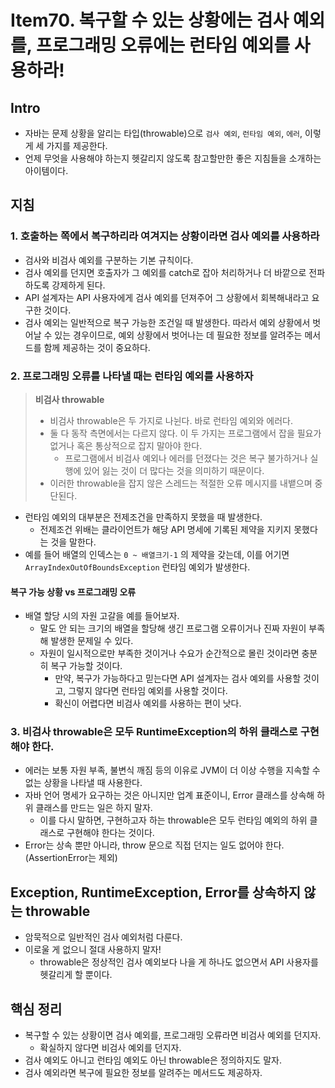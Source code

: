 # Item70. 복구할 수 있는 상황에는 검사 예외를, 프로그래밍 오류에는 런타임 예외를 사용하라!

## Intro

- 자바는 문제 상황을 알리는 타입(throwable)으로 `검사 예외`, `런타임 예외`, `에러`, 이렇게 세 가지를 제공한다.
- 언제 무엇을 사용해야 하는지 헷갈리지 않도록 참고할만한 좋은 지침들을 소개하는 아이템이다.



## 지침

### 1. 호출하는 쪽에서 복구하리라 여겨지는 상황이라면 검사 예외를 사용하라

- 검사와 비검사 예외를 구분하는 기본 규칙이다.
- 검사 예외를 던지면 호출자가 그 예외를 catch로 잡아 처리하거나 더 바깥으로 전파하도록 강제하게 된다.
- API 설계자는 API 사용자에게 검사 예외를 던져주어 그 상황에서 회복해내라고 요구한 것이다.
- 검사 예외는 일반적으로 복구 가능한 조건일 때 발생한다. 따라서 예외 상황에서 벗어날 수 있는 경우이므로, 예외 상황에서 벗어나는 데 필요한 정보를 알려주는 메서드를 함께 제공하는 것이 중요하다.



### 2. 프로그래밍 오류를 나타낼 때는 런타임 예외를 사용하자

> **비검사 throwable**
>
> - 비검사 throwable은 두 가지로 나뉜다. 바로 런타임 예외와 에러다.
> - 둘 다 동작 측면에서는 다르지 않다. 이 두 가지는 프로그램에서 잡을 필요가 없거나 혹은 통상적으로 잡지 말아야 한다.
>   - 프로그램에서 비검사 예외나 에러를 던졌다는 것은 복구 불가하거나 실행에 있어 잃는 것이 더 많다는 것을 의미하기 때문이다.
> - 이러한 throwable을 잡지 않은 스레드는 적절한 오류 메시지를 내뱉으며 중단된다.



- 런타임 예외의 대부분은 전제조건을 만족하지 못했을 때 발생한다. 
  - 전제조건 위배는 클라이언트가 해당 API 명세에 기록된 제약을 지키지 못했다는 것을 말한다.
- 예를 들어 배열의 인덱스는 `0 ~ 배열크기-1` 의 제약을 갖는데, 이를 어기면 `ArrayIndexOutOfBoundsException` 런타임 예외가 발생한다.



#### 복구 가능 상황 vs 프로그래밍 오류

- 배열 할당 시의 자원 고갈을 예를 들어보자.
  - 말도 안 되는 크기의 배열을 할당해 생긴 프로그램 오류이거나 진짜 자원이 부족해 발생한 문제일 수 있다.
  - 자원이 일시적으로만 부족한 것이거나 수요가 순간적으로 몰린 것이라면 충분히 복구 가능할 것이다.
    - 만약, 복구가 가능하다고 믿는다면 API 설계자는 검사 예외를 사용할 것이고, 그렇지 않다면 런타임 예외를 사용할 것이다.
    - 확신이 어렵다면 비검사 예외를 사용하는 편이 낫다.



### 3. 비검사 throwable은 모두 RuntimeException의 하위 클래스로 구현해야 한다.

- 에러는 보통 자원 부족, 불변식 깨짐 등의 이유로  JVM이 더 이상 수행을 지속할 수 없는 상황을 나타낼 때 사용한다.
- 자바 언어 명세가 요구하는 것은 아니지만 업계 표준이니, Error 클래스를 상속해 하위 클래스를 만드는 일은 하지 말자.
  - 이를 다시 말하면, 구현하고자 하는 throwable은 모두 런타임 예외의 하위 클래스로 구현해야 한다는 것이다.
- Error는 상속 뿐만 아니라, throw 문으로 직접 던지는 일도 없어야 한다. (AssertionError는 제외)





## Exception, RuntimeException, Error를 상속하지 않는 throwable

- 암묵적으로 일반적인 검사 예외처럼 다룬다.
- 이로울 게 없으니 절대 사용하지 말자!
  - throwable은 정상적인 검사 예외보다 나을 게 하나도 없으면서 API 사용자를 헷갈리게 할 뿐이다.





## 핵심 정리

- 복구할 수 있는 상황이면 검사 예외를, 프로그래밍 오류라면 비검사 예외를 던지자.
  - 확실하지 않다면 비검사 예외를 던지자.
- 검사 예외도 아니고 런타임 예외도 아닌 throwable은 정의하지도 말자.
- 검사 예외라면 복구에 필요한 정보를 알려주는 메서드도 제공하자.

